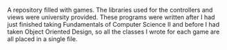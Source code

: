 A repository filled with games. The libraries used for the controllers and views were university provided. These programs were written after I had just finished taking Fundamentals of Computer Science II and before I had taken Object Oriented Design, so all the classes I wrote for each game are all placed in a single file.
